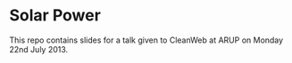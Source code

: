 Solar Power
===========

This repo contains slides for a talk given to CleanWeb at ARUP on Monday 22nd July 2013.
